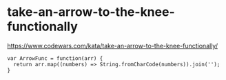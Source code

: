 # take-an-arrow-to-the-knee-functionally
https://www.codewars.com/kata/take-an-arrow-to-the-knee-functionally/


```
var ArrowFunc = function(arr) {
  return arr.map((numbers) => String.fromCharCode(numbers)).join('');
}
```
